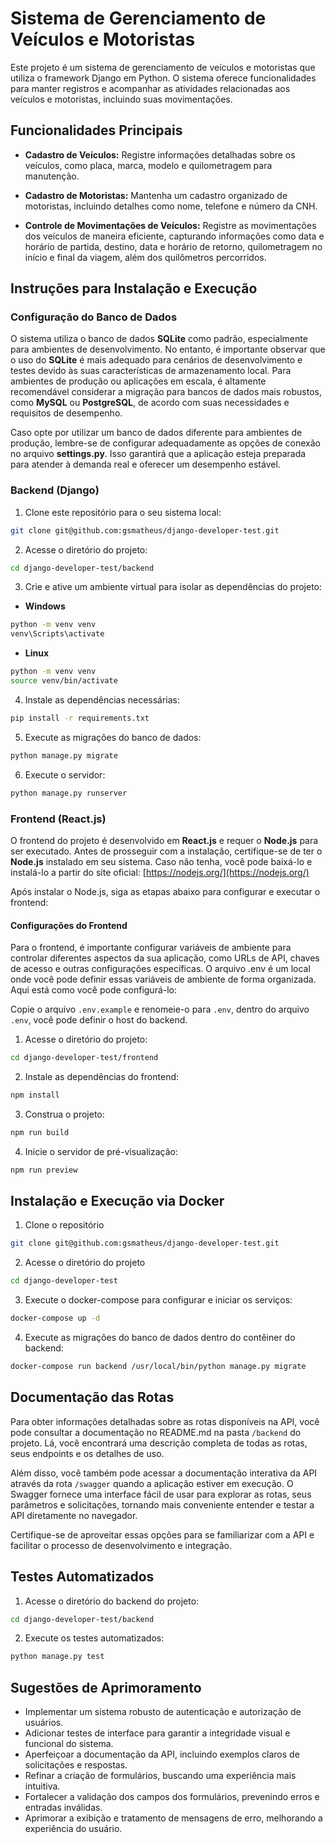 # Sistema de Gerenciamento de Veículos e Motoristas

Este projeto é um sistema de gerenciamento de veículos e motoristas que utiliza o framework Django em Python. O sistema oferece funcionalidades para manter registros e acompanhar as atividades relacionadas aos veículos e motoristas, incluindo suas movimentações.

## Funcionalidades Principais

- **Cadastro de Veículos:** Registre informações detalhadas sobre os veículos, como placa, marca, modelo e quilometragem para manutenção.

- **Cadastro de Motoristas:** Mantenha um cadastro organizado de motoristas, incluindo detalhes como nome, telefone e número da CNH.

- **Controle de Movimentações de Veículos:** Registre as movimentações dos veículos de maneira eficiente, capturando informações como data e horário de partida, destino, data e horário de retorno, quilometragem no início e final da viagem, além dos quilômetros percorridos.

## Instruções para Instalação e Execução

### Configuração do Banco de Dados

O sistema utiliza o banco de dados **SQLite** como padrão, especialmente para ambientes de desenvolvimento. No entanto, é importante observar que o uso do **SQLite** é mais adequado para cenários de desenvolvimento e testes devido às suas características de armazenamento local. Para ambientes de produção ou aplicações em escala, é altamente recomendável considerar a migração para bancos de dados mais robustos, como **MySQL** ou **PostgreSQL**, de acordo com suas necessidades e requisitos de desempenho.

Caso opte por utilizar um banco de dados diferente para ambientes de produção, lembre-se de configurar adequadamente as opções de conexão no arquivo **settings.py**. Isso garantirá que a aplicação esteja preparada para atender à demanda real e oferecer um desempenho estável.

### Backend (Django)

1. Clone este repositório para o seu sistema local:

```sh
git clone git@github.com:gsmatheus/django-developer-test.git
```

2. Acesse o diretório do projeto:

```sh
cd django-developer-test/backend
```

3. Crie e ative um ambiente virtual para isolar as dependências do projeto:

- **Windows**

```sh
python -m venv venv
venv\Scripts\activate
```

- **Linux**

```sh
python -m venv venv
source venv/bin/activate
```

4. Instale as dependências necessárias:

```sh
pip install -r requirements.txt
```

5. Execute as migrações do banco de dados:

```sh
python manage.py migrate
```

6. Execute o servidor:

```sh
python manage.py runserver
```

### Frontend (React.js)

O frontend do projeto é desenvolvido em **React.js** e requer o **Node.js** para ser executado. Antes de prosseguir com a instalação, certifique-se de ter o **Node.js** instalado em seu sistema. Caso não tenha, você pode baixá-lo e instalá-lo a partir do site oficial: [https://nodejs.org/](https://nodejs.org/)

Após instalar o Node.js, siga as etapas abaixo para configurar e executar o frontend:

#### Configurações do Frontend

Para o frontend, é importante configurar variáveis de ambiente para controlar diferentes aspectos da sua aplicação, como URLs de API, chaves de acesso e outras configurações específicas. O arquivo .env é um local onde você pode definir essas variáveis de ambiente de forma organizada. Aqui está como você pode configurá-lo:

Copie o arquivo `.env.example` e renomeie-o para `.env`, dentro do arquivo `.env`, você pode definir o host do backend.

1. Acesse o diretório do projeto:

```sh
cd django-developer-test/frontend
```

2. Instale as dependências do frontend:

```sh
npm install
```

3. Construa o projeto:

```sh
npm run build
```

4. Inicie o servidor de pré-visualização:

```sh
npm run preview
```

## Instalação e Execução via Docker

1. Clone o repositório

```sh
git clone git@github.com:gsmatheus/django-developer-test.git
```

2. Acesse o diretório do projeto

```sh
cd django-developer-test
```

3. Execute o docker-compose para configurar e iniciar os serviços:

```sh
docker-compose up -d
```

4. Execute as migrações do banco de dados dentro do contêiner do backend:

```sh
docker-compose run backend /usr/local/bin/python manage.py migrate
```

## Documentação das Rotas

Para obter informações detalhadas sobre as rotas disponíveis na API, você pode consultar a documentação no README.md na pasta `/backend` do projeto. Lá, você encontrará uma descrição completa de todas as rotas, seus endpoints e os detalhes de uso.

Além disso, você também pode acessar a documentação interativa da API através da rota `/swagger` quando a aplicação estiver em execução. O Swagger fornece uma interface fácil de usar para explorar as rotas, seus parâmetros e solicitações, tornando mais conveniente entender e testar a API diretamente no navegador.

Certifique-se de aproveitar essas opções para se familiarizar com a API e facilitar o processo de desenvolvimento e integração.

## Testes Automatizados

1. Acesse o diretório do backend do projeto:

```sh
cd django-developer-test/backend
```

2. Execute os testes automatizados:

```sh
python manage.py test
```

## Sugestões de Aprimoramento

- Implementar um sistema robusto de autenticação e autorização de usuários.
- Adicionar testes de interface para garantir a integridade visual e funcional do sistema.
- Aperfeiçoar a documentação da API, incluindo exemplos claros de solicitações e respostas.
- Refinar a criação de formulários, buscando uma experiência mais intuitiva.
- Fortalecer a validação dos campos dos formulários, prevenindo erros e entradas inválidas.
- Aprimorar a exibição e tratamento de mensagens de erro, melhorando a experiência do usuário.
